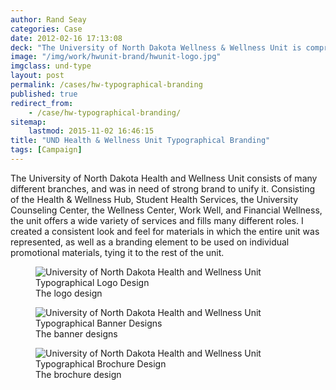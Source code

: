 ```yaml
---
author: Rand Seay
categories: Case
date: 2012-02-16 17:13:08
deck: "The University of North Dakota Wellness & Wellness Unit is comprised of many different branches, which lacked cohesion when described visually together. I implemented a typographical take on its visual identity."
image: "/img/work/hwunit-brand/hwunit-logo.jpg"
imgclass: und-type
layout: post
permalink: /cases/hw-typographical-branding
published: true
redirect_from:
    - /case/hw-typographical-branding/
sitemap:
    lastmod: 2015-11-02 16:46:15
title: "UND Health & Wellness Unit Typographical Branding"
tags: [Campaign]
---
```


The University of North Dakota Health and Wellness Unit consists of many different branches, and was in need of strong brand to unify it. Consisting of the Health & Wellness Hub<!--more-->, Student Health Services, the University Counseling Center, the Wellness Center, Work Well, and Financial Wellness, the unit offers a wide variety of services and fills many different roles. I created a consistent look and feel for materials in which the entire unit was represented, as well as a branding element to be used on individual promotional materials, tying it to the rest of the unit.

<figure class="image">
    <img src="{{ '/img/work/hwunit-brand/hwunit-logo.jpg' | prepend: site.baseurl }}" alt="University of North Dakota Health and Wellness Unit Typographical Logo Design">
    <figcaption>The logo design</figcaption>
</figure>

<figure class="image">
    <img class="drop-shadow" src="{{ '/img/work/hwunit-brand/hwunit-banners.jpg' | prepend: site.baseurl }}" alt="University of North Dakota Health and Wellness Unit Typographical Banner Designs">
    <figcaption>The banner designs</figcaption>
</figure>

<figure class="image">
    <img src="{{ '/img/work/hwunit-brand/hwunit-brochure.jpg' | prepend: site.baseurl }}" alt="University of North Dakota Health and Wellness Unit Typographical Brochure Design">
    <figcaption>The brochure design</figcaption>
</figure>
